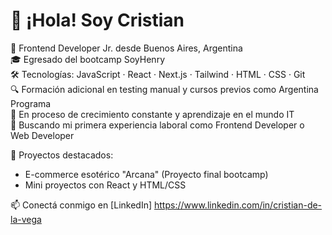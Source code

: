 # 👋 ¡Hola! Soy Cristian

🎯 Frontend Developer Jr. desde Buenos Aires, Argentina  
🎓 Egresado del bootcamp SoyHenry  
🛠️ Tecnologías: JavaScript · React · Next.js · Tailwind · HTML · CSS · Git  
🔍 Formación adicional en testing manual y cursos previos como Argentina Programa  
🌱 En proceso de crecimiento constante y aprendizaje en el mundo IT  
💼 Buscando mi primera experiencia laboral como Frontend Developer o Web Developer  

📌 Proyectos destacados:  
- E-commerce esotérico "Arcana" (Proyecto final bootcamp)  
- Mini proyectos con React y HTML/CSS

📫 Conectá conmigo en [LinkedIn] https://www.linkedin.com/in/cristian-de-la-vega
